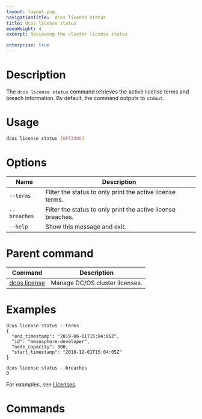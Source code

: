 ```yaml
---
layout: layout.pug
navigationTitle:  dcos license status
title: dcos license status
menuWeight: 4
excerpt: Reviewing the cluster license status

enterprise: true
---
```


# Description
The `dcos license status` command retrieves the active license terms and breach information. By default, the command outputs to `stdout`.

# Usage

```bash
dcos license status [OPTIONS]
```

# Options

| Name |  Description |
|---------|-------------|
| `--terms`   |   Filter the status to only print the active license terms. |
| `--breaches`   |   Filter the status to only print the active license breaches. |
| `--help`   |   Show this message and exit. |

# Parent command

| Command | Description |
|---------|-------------|
| [dcos license](/1.12/cli/command-reference/dcos-license/) | Manage DC/OS cluster licenses. |

# Examples

```
dcos license status --terms
{
  "end_timestamp": "2019-06-01T15:04:05Z",
  "id": "mesosphere-developer",
  "node_capacity": 300,
  "start_timestamp": "2018-12-01T15:04:05Z"
}
```
```
dcos license status --breaches
0
```



For examples, see [Licenses](/1.12/administering-clusters/licenses/).


# Commands
